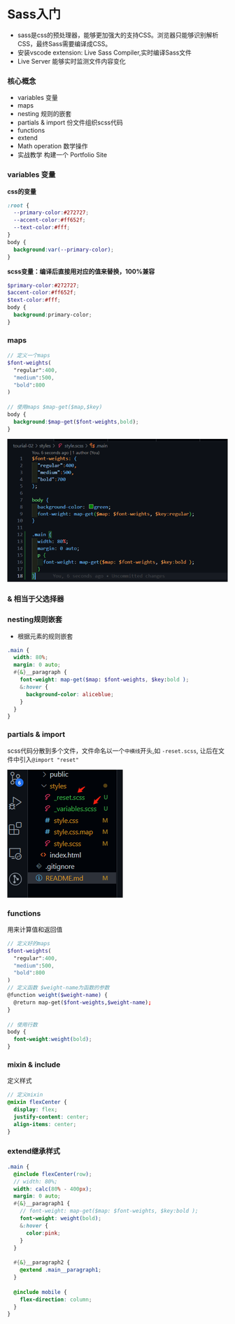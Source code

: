 # Sass入门
- sass是css的预处理器，能够更加强大的支持CSS。浏览器只能够识别解析CSS，最终Sass需要编译成CSS。
- 安装vscode extension: Live Sass Compiler,实时编译Sass文件
- Live Server 能够实时监测文件内容变化
### 核心概念
- variables 变量
- maps
- nesting 规则的嵌套
- partials & import 份文件组织scss代码
- functions
- extend
- Math operation 数学操作
- 实战教学 构建一个 Portfolio Site

### variables 变量
**css的变量**

```css
:root {
  --primary-color:#272727;
  --accent-color:#ff652f;
  --text-color:#fff;
}
body {
  background:var(--primary-color);
}
```
**scss变量：编译后直接用对应的值来替换，100%兼容**

```scss
$primary-color:#272727;
$accent-color:#ff652f;
$text-color:#fff;
body {
  background:primary-color;
}
```

### maps
```scss
// 定义一个maps
$font-weights(
  "regular":400,
  "medium":500,
  "bold":800
)

// 使用maps $map-get($map,$key)
body {
  background:$map-get($font-weights,bold);
}
```

![image-20220819090711274](.\tourial-02\public\image-20220819090711274.png)

### & 相当于父选择器
### nesting规则嵌套
- 根据元素的规则嵌套
```scss
.main {
  width: 80%;
  margin: 0 auto;
  #{&}__paragraph {
    font-weight: map-get($map: $font-weights, $key:bold );
    &:hover {
      background-color: aliceblue;
    }
  }
}
```

### partials & import

scss代码分散到多个文件，文件命名以一个`中横线`开头,如 `-reset.scss`, 让后在文件中引入`@import "reset"`

![image-20220819092300066](.\tourial-02\public\image-20220819092300066.png)

### functions

用来计算值和返回值

```scss
// 定义好的maps
$font-weights(
  "regular":400,
  "medium":500,
  "bold":800
)
// 定义函数 $weight-name为函数的参数
@function weight($weight-name) {
  @return map-get($font-weights,$weight-name);
}

// 使用行数
body {
  font-weight:weight(bold);
}
```

### mixin & include

定义样式

```scss
// 定义mixin
@mixin flexCenter {
  display: flex;
  justify-content: center;
  align-items: center;
}
```

### extend继承样式
```scss
.main {
  @include flexCenter(row);
  // width: 80%;
  width: calc(80% - 400px);
  margin: 0 auto;
  #{&}__paragraph1 {
    // font-weight: map-get($map: $font-weights, $key:bold );
    font-weight: weight(bold);
    &:hover {
      color:pink;
    }
  }

  #{&}__paragraph2 {
    @extend .main__paragraph1;
  }
  
  @include mobile {
    flex-direction: column;
  }
}
```